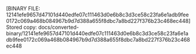 [BINARY FILE: 12141efe9657d47101d440edfe07c111463d0e6b8c3d3ce58c23fa6e1adb9fee0172c069a468b084967b9d7d388a655f8dbc7a8bd227f376b23c468ec448]
Stored copy: docs/converted-binary/12141efe9657d47101d440edfe07c111463d0e6b8c3d3ce58c23fa6e1adb9fee0172c069a468b084967b9d7d388a655f8dbc7a8bd227f376b23c468ec448
